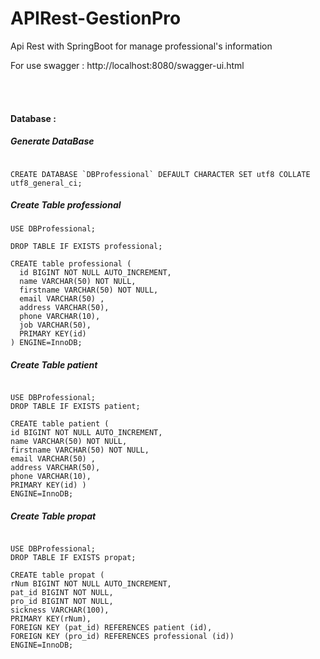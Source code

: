 # APIRest-GestionPro
<p>
Api Rest with SpringBoot for manage professional's information


For use swagger : http://localhost:8080/swagger-ui.html
<p>

<br><br>


<h4> Database : </h4>
<h5>
Generate DataBase
</h5>

```

CREATE DATABASE `DBProfessional` DEFAULT CHARACTER SET utf8 COLLATE utf8_general_ci;

```

<h5>
Create Table professional
</h5>

```
USE DBProfessional;

DROP TABLE IF EXISTS professional;

CREATE table professional (
  id BIGINT NOT NULL AUTO_INCREMENT,
  name VARCHAR(50) NOT NULL,
  firstname VARCHAR(50) NOT NULL,
  email VARCHAR(50) , 
  address VARCHAR(50),
  phone VARCHAR(10), 
  job VARCHAR(50),
  PRIMARY KEY(id)
) ENGINE=InnoDB;

```

<h5>
Create Table patient
</h5>

```

USE DBProfessional;
DROP TABLE IF EXISTS patient;

CREATE table patient (
id BIGINT NOT NULL AUTO_INCREMENT,
name VARCHAR(50) NOT NULL, 
firstname VARCHAR(50) NOT NULL,
email VARCHAR(50) ,
address VARCHAR(50), 
phone VARCHAR(10), 
PRIMARY KEY(id) )
ENGINE=InnoDB;

```

<h5>
Create Table propat
</h5>

```

USE DBProfessional;
DROP TABLE IF EXISTS propat;

CREATE table propat (
rNum BIGINT NOT NULL AUTO_INCREMENT,
pat_id BIGINT NOT NULL,
pro_id BIGINT NOT NULL,
sickness VARCHAR(100), 
PRIMARY KEY(rNum),
FOREIGN KEY (pat_id) REFERENCES patient (id),
FOREIGN KEY (pro_id) REFERENCES professional (id))
ENGINE=InnoDB;

```
